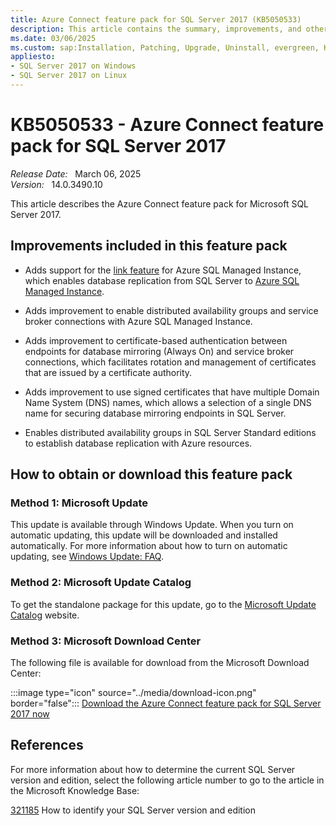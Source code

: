 ```yaml
---
title: Azure Connect feature pack for SQL Server 2017 (KB5050533)
description: This article contains the summary, improvements, and other information for the Azure Connect feature pack for Microsoft SQL Server 2017 (KB5050533).
ms.date: 03/06/2025
ms.custom: sap:Installation, Patching, Upgrade, Uninstall, evergreen, KB5050533
appliesto:
- SQL Server 2017 on Windows
- SQL Server 2017 on Linux
---
```


# KB5050533 - Azure Connect feature pack for SQL Server 2017

_Release Date:_ &nbsp; March 06, 2025  
_Version:_ &nbsp; 14.0.3490.10

This article describes the Azure Connect feature pack for Microsoft SQL Server 2017.

## Improvements included in this feature pack

- Adds support for the [link feature](/azure/azure-sql/managed-instance/managed-instance-link-feature-overview) for Azure SQL Managed Instance, which enables database replication from SQL Server to [Azure SQL Managed Instance](/azure/azure-sql/managed-instance/sql-managed-instance-paas-overview).

- Adds improvement to enable distributed availability groups and service broker connections with Azure SQL Managed Instance.

- Adds improvement to certificate-based authentication between endpoints for database mirroring (Always On) and service broker connections, which facilitates rotation and management of certificates that are issued by a certificate authority.

- Adds improvement to use signed certificates that have multiple Domain Name System (DNS) names, which allows a selection of a single DNS name for securing database mirroring endpoints in SQL Server.

- Enables distributed availability groups in SQL Server Standard editions to establish database replication with Azure resources.

## How to obtain or download this feature pack

### Method 1: Microsoft Update

This update is available through Windows Update. When you turn on automatic updating, this update will be downloaded and installed automatically. For more information about how to turn on automatic updating, see [Windows Update: FAQ](https://support.microsoft.com/windows/windows-update-faq-8a903416-6f45-0718-f5c7-375e92dddeb2).

### Method 2: Microsoft Update Catalog

To get the standalone package for this update, go to the [Microsoft Update Catalog](https://www.catalog.update.microsoft.com/Search.aspx?q=KB5050533) website.

### Method 3: Microsoft Download Center

The following file is available for download from the Microsoft Download Center:

:::image type="icon" source="../media/download-icon.png" border="false"::: [Download the Azure Connect feature pack for SQL Server 2017 now](https://www.microsoft.com/en-us/download/details.aspx?id=56128)

## References

For more information about how to determine the current SQL Server version and edition, select the following article number to go to the article in the Microsoft Knowledge Base:

[321185](../../releases/download-and-install-latest-updates.md) How to identify your SQL Server version and edition
